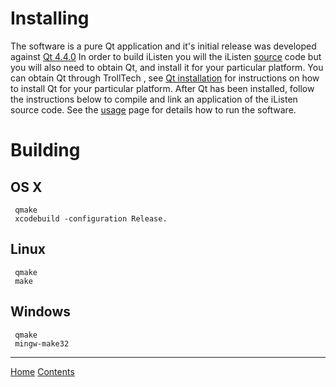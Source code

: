 # Installing #
The software is a pure Qt application and it's initial release was developed against [Qt 4.4.0](http://www.trolltech.com)
In order to build iListen you will the iListen [source](http://code.google.com/p/ivef-sdk/source/checkout) code but you will also need to obtain Qt, and install it for your particular platform. You can obtain Qt through TrollTech , see [Qt installation](http://doc.trolltech.com/4.4/installation.html) for instructions on how to install Qt for your particular platform. After Qt has been installed, follow the instructions below to compile and link an application of the iListen source code.
See the [usage](http://code.google.com/p/ivef-sdk/wiki/Usage) page for details how to run the software.

# Building #
## OS X ##
```
 qmake
 xcodebuild -configuration Release.
```
## Linux ##
```
 qmake
 make
```

## Windows ##
```
 qmake
 mingw-make32
```



---

[Home](http://code.google.com/p/ivef-sdk/) [Contents](Contents.md)